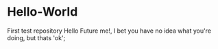 # Hello-World
First test repository
Hello Future me!, I bet you have no idea what you're doing, but thats 'ok';

